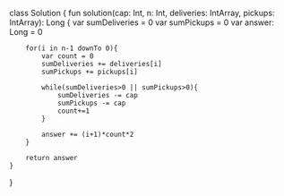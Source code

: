class Solution {
    fun solution(cap: Int, n: Int, deliveries: IntArray, pickups: IntArray): Long {
        var sumDeliveries = 0
        var sumPickups = 0
        var answer: Long = 0
        
        for(i in n-1 downTo 0){
            var count = 0
            sumDeliveries += deliveries[i] 
            sumPickups += pickups[i]
            
            while(sumDeliveries>0 || sumPickups>0){
                sumDeliveries -= cap
                sumPickups -= cap
                count+=1
            }
    
            answer += (i+1)*count*2
        }
        
        return answer
    }
}
